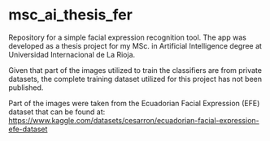 # msc_ai_thesis_fer
Repository for a simple facial expression recognition tool. The app was developed as a thesis project for my MSc. in Artificial Intelligence degree at Universidad Internacional de La Rioja. 

Given that part of the images utilized to train the classifiers are from private datasets, the complete training dataset utilized for this project has not been published. 

Part of the images were taken from the Ecuadorian Facial Expression (EFE) dataset that can be found at: https://www.kaggle.com/datasets/cesarron/ecuadorian-facial-expression-efe-dataset
